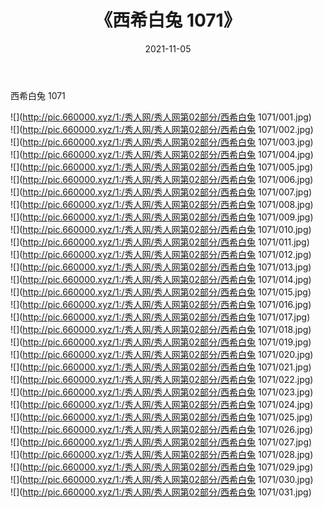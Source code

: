 ﻿---
layout: post
title:  《西希白兔 1071》
date:   2021-11-05
img: http://pic.660000.xyz/1:/秀人网/秀人网第02部分/西希白兔 1071/000.jpg
categories: [美女, 清纯, 唯美]
---

西希白兔 1071

  ![](http://pic.660000.xyz/1:/秀人网/秀人网第02部分/西希白兔 1071/001.jpg) <br> ![](http://pic.660000.xyz/1:/秀人网/秀人网第02部分/西希白兔 1071/002.jpg) <br> ![](http://pic.660000.xyz/1:/秀人网/秀人网第02部分/西希白兔 1071/003.jpg) <br> ![](http://pic.660000.xyz/1:/秀人网/秀人网第02部分/西希白兔 1071/004.jpg) <br> ![](http://pic.660000.xyz/1:/秀人网/秀人网第02部分/西希白兔 1071/005.jpg) <br> ![](http://pic.660000.xyz/1:/秀人网/秀人网第02部分/西希白兔 1071/006.jpg) <br> ![](http://pic.660000.xyz/1:/秀人网/秀人网第02部分/西希白兔 1071/007.jpg) <br> ![](http://pic.660000.xyz/1:/秀人网/秀人网第02部分/西希白兔 1071/008.jpg) <br> ![](http://pic.660000.xyz/1:/秀人网/秀人网第02部分/西希白兔 1071/009.jpg) <br> ![](http://pic.660000.xyz/1:/秀人网/秀人网第02部分/西希白兔 1071/010.jpg) <br> ![](http://pic.660000.xyz/1:/秀人网/秀人网第02部分/西希白兔 1071/011.jpg) <br> ![](http://pic.660000.xyz/1:/秀人网/秀人网第02部分/西希白兔 1071/012.jpg) <br> ![](http://pic.660000.xyz/1:/秀人网/秀人网第02部分/西希白兔 1071/013.jpg) <br> ![](http://pic.660000.xyz/1:/秀人网/秀人网第02部分/西希白兔 1071/014.jpg) <br> ![](http://pic.660000.xyz/1:/秀人网/秀人网第02部分/西希白兔 1071/015.jpg) <br> ![](http://pic.660000.xyz/1:/秀人网/秀人网第02部分/西希白兔 1071/016.jpg) <br> ![](http://pic.660000.xyz/1:/秀人网/秀人网第02部分/西希白兔 1071/017.jpg) <br> ![](http://pic.660000.xyz/1:/秀人网/秀人网第02部分/西希白兔 1071/018.jpg) <br> ![](http://pic.660000.xyz/1:/秀人网/秀人网第02部分/西希白兔 1071/019.jpg) <br> ![](http://pic.660000.xyz/1:/秀人网/秀人网第02部分/西希白兔 1071/020.jpg) <br> ![](http://pic.660000.xyz/1:/秀人网/秀人网第02部分/西希白兔 1071/021.jpg) <br> ![](http://pic.660000.xyz/1:/秀人网/秀人网第02部分/西希白兔 1071/022.jpg) <br> ![](http://pic.660000.xyz/1:/秀人网/秀人网第02部分/西希白兔 1071/023.jpg) <br> ![](http://pic.660000.xyz/1:/秀人网/秀人网第02部分/西希白兔 1071/024.jpg) <br> ![](http://pic.660000.xyz/1:/秀人网/秀人网第02部分/西希白兔 1071/025.jpg) <br> ![](http://pic.660000.xyz/1:/秀人网/秀人网第02部分/西希白兔 1071/026.jpg) <br> ![](http://pic.660000.xyz/1:/秀人网/秀人网第02部分/西希白兔 1071/027.jpg) <br> ![](http://pic.660000.xyz/1:/秀人网/秀人网第02部分/西希白兔 1071/028.jpg) <br> ![](http://pic.660000.xyz/1:/秀人网/秀人网第02部分/西希白兔 1071/029.jpg) <br> ![](http://pic.660000.xyz/1:/秀人网/秀人网第02部分/西希白兔 1071/030.jpg) <br> ![](http://pic.660000.xyz/1:/秀人网/秀人网第02部分/西希白兔 1071/031.jpg) <br>